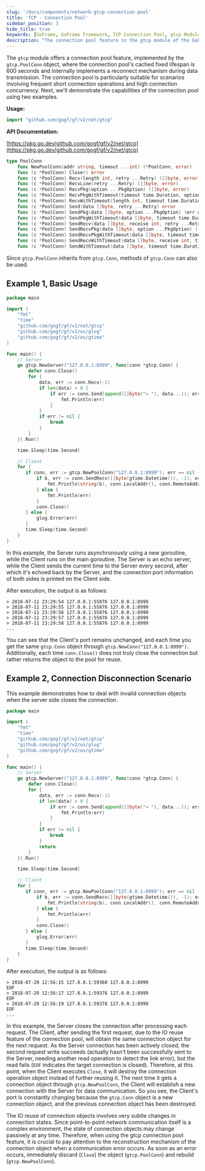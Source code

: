 ```yaml
---
slug: '/docs/components/network-gtcp-connection-pool'
title: 'TCP - Connection Pool'
sidebar_position: 3
hide_title: true
keywords: [GoFrame, GoFrame Framework, TCP Connection Pool, gtcp Module, Connection Pool Feature, Short Connection Operations, High Concurrency, Reconnect, Data Transmission, Example Program]
description: "The connection pool feature in the gtcp module of the GoFrame framework, implemented via gtcp.PoolConn, has a fixed lifespan of 600 seconds, with a reconnect mechanism upon data transmission. It is suitable for scenarios with frequent short connection operations and high connection concurrency. The article provides two examples demonstrating the basic use of the connection pool and the reconnect mechanism, helping users deeply understand the practical application of connection pool in network programming."
---
```


The `gtcp` module offers a connection pool feature, implemented by the `gtcp.PoolConn` object, where the connection pool's cached fixed lifespan is 600 seconds and internally implements a reconnect mechanism during data transmission. The connection pool is particularly suitable for scenarios involving frequent short connection operations and high connection concurrency. Next, we'll demonstrate the capabilities of the connection pool using two examples.

**Usage:**

```go
import "github.com/gogf/gf/v2/net/gtcp"
```

**API Documentation:**

[https://pkg.go.dev/github.com/gogf/gf/v2/net/gtcp](https://pkg.go.dev/github.com/gogf/gf/v2/net/gtcp)

```go
type PoolConn
    func NewPoolConn(addr string, timeout ...int) (*PoolConn, error)
    func (c *PoolConn) Close() error
    func (c *PoolConn) Recv(length int, retry ...Retry) ([]byte, error)
    func (c *PoolConn) RecvLine(retry ...Retry) ([]byte, error)
    func (c *PoolConn) RecvPkg(option ...PkgOption) ([]byte, error)
    func (c *PoolConn) RecvPkgWithTimeout(timeout time.Duration, option ...PkgOption) ([]byte, error)
    func (c *PoolConn) RecvWithTimeout(length int, timeout time.Duration, retry ...Retry) (data []byte, err error)
    func (c *PoolConn) Send(data []byte, retry ...Retry) error
    func (c *PoolConn) SendPkg(data []byte, option ...PkgOption) (err error)
    func (c *PoolConn) SendPkgWithTimeout(data []byte, timeout time.Duration, option ...PkgOption) error
    func (c *PoolConn) SendRecv(data []byte, receive int, retry ...Retry) ([]byte, error)
    func (c *PoolConn) SendRecvPkg(data []byte, option ...PkgOption) ([]byte, error)
    func (c *PoolConn) SendRecvPkgWithTimeout(data []byte, timeout time.Duration, option ...PkgOption) ([]byte, error)
    func (c *PoolConn) SendRecvWithTimeout(data []byte, receive int, timeout time.Duration, retry ...Retry) ([]byte, error)
    func (c *PoolConn) SendWithTimeout(data []byte, timeout time.Duration, retry ...Retry) error
```

Since `gtcp.PoolConn` inherits from `gtcp.Conn`, methods of `gtcp.Conn` can also be used.

## Example 1, Basic Usage

```go
package main

import (
    "fmt"
    "time"
    "github.com/gogf/gf/v2/net/gtcp"
    "github.com/gogf/gf/v2/os/glog"
    "github.com/gogf/gf/v2/os/gtime"
)

func main() {
    // Server
    go gtcp.NewServer("127.0.0.1:8999", func(conn *gtcp.Conn) {
        defer conn.Close()
        for {
            data, err := conn.Recv(-1)
            if len(data) > 0 {
                if err := conn.Send(append([]byte("> "), data...)); err != nil {
                    fmt.Println(err)
                }
            }
            if err != nil {
                break
            }
        }
    }).Run()

    time.Sleep(time.Second)

    // Client
    for {
       if conn, err := gtcp.NewPoolConn("127.0.0.1:8999"); err == nil {
           if b, err := conn.SendRecv([]byte(gtime.Datetime()), -1); err == nil {
               fmt.Println(string(b), conn.LocalAddr(), conn.RemoteAddr())
           } else {
               fmt.Println(err)
           }
           conn.Close()
       } else {
           glog.Error(err)
       }
       time.Sleep(time.Second)
    }
}
```

In this example, the Server runs asynchronously using a new goroutine, while the Client runs on the main goroutine. The Server is an echo server, while the Client sends the current time to the Server every second, after which it's echoed back by the Server, and the connection port information of both sides is printed on the Client side.

After execution, the output is as follows:

```
> 2018-07-11 23:29:54 127.0.0.1:55876 127.0.0.1:8999
> 2018-07-11 23:29:55 127.0.0.1:55876 127.0.0.1:8999
> 2018-07-11 23:29:56 127.0.0.1:55876 127.0.0.1:8999
> 2018-07-11 23:29:57 127.0.0.1:55876 127.0.0.1:8999
> 2018-07-11 23:29:58 127.0.0.1:55876 127.0.0.1:8999
...
```

You can see that the Client's port remains unchanged, and each time you get the same `gtcp.Conn` object through `gtcp.NewConn("127.0.0.1:8999")`. Additionally, each time `conn.Close()` does not truly close the connection but rather returns the object to the pool for reuse.

## Example 2, Connection Disconnection Scenario

This example demonstrates how to deal with invalid connection objects when the server side closes the connection.

```go
package main

import (
    "fmt"
    "time"
    "github.com/gogf/gf/v2/net/gtcp"
    "github.com/gogf/gf/v2/os/glog"
    "github.com/gogf/gf/v2/os/gtime"
)

func main() {
    // Server
    go gtcp.NewServer("127.0.0.1:8999", func(conn *gtcp.Conn) {
        defer conn.Close()
        for {
            data, err := conn.Recv(-1)
            if len(data) > 0 {
                if err := conn.Send(append([]byte("> "), data...)); err != nil {
                    fmt.Println(err)
                }
            }
            if err != nil {
                break
            }
            return
        }
    }).Run()

    time.Sleep(time.Second)

    // Client
    for {
       if conn, err := gtcp.NewPoolConn("127.0.0.1:8999"); err == nil {
           if b, err := conn.SendRecv([]byte(gtime.Datetime()), -1); err == nil {
               fmt.Println(string(b), conn.LocalAddr(), conn.RemoteAddr())
           } else {
               fmt.Println(err)
           }
           conn.Close()
       } else {
           glog.Error(err)
       }
       time.Sleep(time.Second)
    }
}
```

After execution, the output is as follows:

```
> 2018-07-20 12:56:15 127.0.0.1:59368 127.0.0.1:8999
EOF
> 2018-07-20 12:56:17 127.0.0.1:59376 127.0.0.1:8999
EOF
> 2018-07-20 12:56:19 127.0.0.1:59378 127.0.0.1:8999
EOF
...
```

In this example, the Server closes the connection after processing each request. The Client, after sending the first request, due to the IO reuse feature of the connection pool, will obtain the same connection object for the next request. As the Server connection has been actively closed, the second request write succeeds (actually hasn't been successfully sent to the Server, needing another read operation to detect the link error), but the read fails (`EOF` indicates the target connection is closed). Therefore, at this point, when the Client executes `Close`, it will destroy the connection operation object instead of further reusing it. The next time it gets a connection object through `gtcp.NewPoolConn`, the Client will establish a new connection with the Server for data communication. So you see, the Client's port is constantly changing because the `gtcp.Conn` object is a new connection object, and the previous connection object has been destroyed.

The IO reuse of connection objects involves very subtle changes in connection states. Since point-to-point network communication itself is a complex environment, the state of connection objects may change passively at any time. Therefore, when using the gtcp connection pool feature, it is crucial to pay attention to the reconstruction mechanism of the connection object when a communication error occurs. As soon as an error occurs, immediately discard (`Close`) the object (`gtcp.PoolConn`) and rebuild (`gtcp.NewPoolConn`).